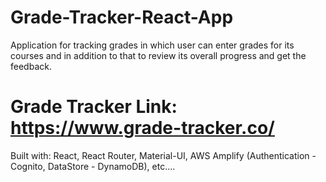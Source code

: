 # Grade-Tracker-React-App

Application for tracking grades in which user can enter grades for its courses and in addition to that to review its overall progress and get the feedback.
                       
# Grade Tracker Link: https://www.grade-tracker.co/ 

Built with: React, React Router, Material-UI, AWS Amplify (Authentication -  Cognito, DataStore - DynamoDB), etc....

